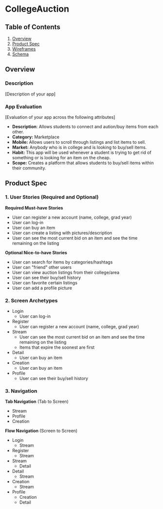 # CollegeAuction

## Table of Contents
1. [Overview](#Overview)
1. [Product Spec](#Product-Spec)
1. [Wireframes](#Wireframes)
2. [Schema](#Schema)

## Overview
### Description
[Description of your app]

### App Evaluation
[Evaluation of your app across the following attributes]
   - **Description**: Allows students to connect and aution/buy items from each other.
   - **Category:** Marketplace
   - **Mobile:** Allows users to scroll through listings and list items to sell.
   - **Market:** Anybody who is in college and is looking to buy/sell items.
   - **Habit:** This app will be used whenever a student is trying to get rid of something or is looking for an item on the cheap.
   - **Scope:** Creates a platform that allows students to buy/sell items within their community.

## Product Spec

### 1. User Stories (Required and Optional)

**Required Must-have Stories**

* User can register a new account (name, college, grad year)
* User can log-in
* User can buy an item
* User can create a listing with pictures/description
* User can see the most current bid on an item and see the time remaining on the listing

**Optional Nice-to-have Stories**

* User can search for items by categories/hashtags
* User can "friend" other users
* User can view auction listings from their college/area
* User can see their buy/sell history
* User can favorite certain listings
* User can add a profile picture

### 2. Screen Archetypes

* Login
   * User can log-in
* Register
   * User can register a new account (name, college, grad year)
* Stream
    * User can see the most current bid on an item and see the time remaining on the listing
    * Items that expire the soonest are first
* Detail
    * User can buy an item
* Creation
    * User can buy an item
* Profile
    * User can see their buy/sell history

### 3. Navigation

**Tab Navigation** (Tab to Screen)

* Stream
* Profile
* Creation

**Flow Navigation** (Screen to Screen)

* Login
   * Stream
* Register
   * Stream
* Stream
    * Detail
* Detail
    * Stream
* Creation
    * Stream
* Profile
    * Creation
    * Detail

